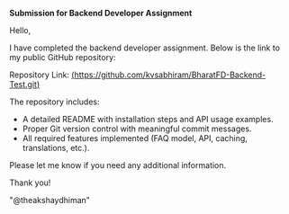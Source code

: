 **Submission for Backend Developer Assignment**

Hello,

I have completed the backend developer assignment. Below is the link to my public GitHub repository:

Repository Link: [(https://github.com/kvsabhiram/BharatFD-Backend-Test.git)](https://github.com/kvsabhiram/BharatFD-Backend-Test.git)

The repository includes:
- A detailed README with installation steps and API usage examples.
- Proper Git version control with meaningful commit messages.
- All required features implemented (FAQ model, API, caching, translations, etc.).

Please let me know if you need any additional information.

Thank you!

"@theakshaydhiman"

